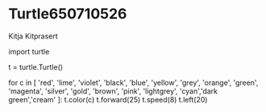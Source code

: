 # Turtle650710526

Kitja Kitprasert



import turtle

t = turtle.Turtle()

for c in [
        'red', 'lime', 'violet', 'black', 'blue', 'yellow', 'grey', 'orange',
        'green', 'magenta', 'silver', 'gold', 'brown', 'pink', 'lightgrey',
        'cyan','dark green','cream'
]:
    t.color(c)
    t.forward(25)
    t.speed(8)
    t.left(20)